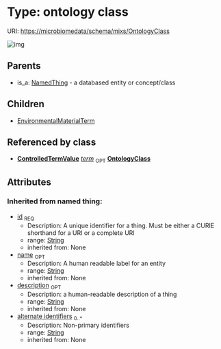 
# Type: ontology class




URI: [https://microbiomedata/schema/mixs/OntologyClass](https://microbiomedata/schema/mixs/OntologyClass)


![img](http://yuml.me/diagram/nofunky;dir:TB/class/\[ControlledTermValue]++-%20term%200..1>\[OntologyClass&#124;id(i):string;name(i):string%20%3F;description(i):string%20%3F;alternate_identifiers(i):string%20*],%20\[OntologyClass]^-\[EnvironmentalMaterialTerm],%20\[NamedThing]^-\[OntologyClass])

## Parents

 *  is_a: [NamedThing](NamedThing.md) - a databased entity or concept/class

## Children

 * [EnvironmentalMaterialTerm](EnvironmentalMaterialTerm.md)

## Referenced by class

 *  **[ControlledTermValue](ControlledTermValue.md)** *[term](term.md)*  <sub>OPT</sub>  **[OntologyClass](OntologyClass.md)**

## Attributes


### Inherited from named thing:

 * [id](id.md)  <sub>REQ</sub>
    * Description: A unique identifier for a thing. Must be either a CURIE shorthand for a URI or a complete URI
    * range: [String](types/String.md)
    * inherited from: None
 * [name](name.md)  <sub>OPT</sub>
    * Description: A human readable label for an entity
    * range: [String](types/String.md)
    * inherited from: None
 * [description](description.md)  <sub>OPT</sub>
    * Description: a human-readable description of a thing
    * range: [String](types/String.md)
    * inherited from: None
 * [alternate identifiers](alternate_identifiers.md)  <sub>0..*</sub>
    * Description: Non-primary identifiers
    * range: [String](types/String.md)
    * inherited from: None
